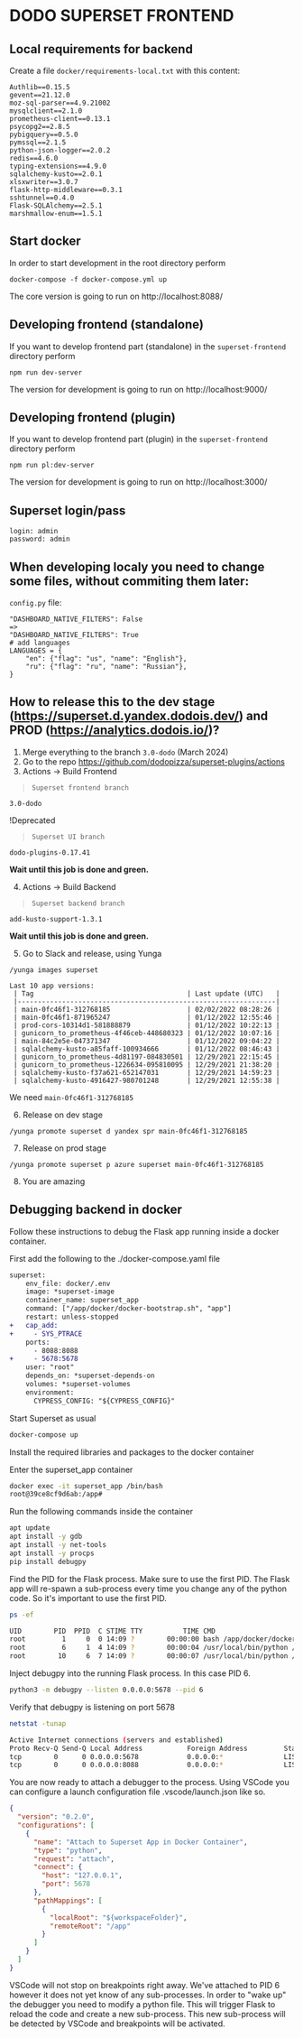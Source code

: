 # DODO SUPERSET FRONTEND

## Local requirements for backend

Create a file  `docker/requirements-local.txt` with this content:
```
Authlib==0.15.5
gevent==21.12.0
moz-sql-parser==4.9.21002
mysqlclient==2.1.0
prometheus-client==0.13.1
psycopg2==2.8.5
pybigquery==0.5.0
pymssql==2.1.5
python-json-logger==2.0.2
redis==4.6.0
typing-extensions==4.9.0
sqlalchemy-kusto==2.0.1
xlsxwriter==3.0.7
flask-http-middleware==0.3.1
sshtunnel==0.4.0
Flask-SQLAlchemy==2.5.1
marshmallow-enum==1.5.1

```
## Start docker
In order to start development in the root directory perform
```
docker-compose -f docker-compose.yml up
```

The core version is going to run on http://localhost:8088/

## Developing frontend (standalone)
If you want to develop frontend part (standalone) in the `superset-frontend` directory perform

```
npm run dev-server
```

The version for development is going to run on http://localhost:9000/

## Developing frontend (plugin)
If you want to develop frontend part (plugin) in the `superset-frontend` directory perform

```
npm run pl:dev-server
```
The version for development is going to run on http://localhost:3000/

## Superset login/pass

```
login: admin
password: admin

```

## When developing localy you need to change some files, without commiting them later:

`config.py` file:

```
"DASHBOARD_NATIVE_FILTERS": False
=>
"DASHBOARD_NATIVE_FILTERS": True
# add languages
LANGUAGES = {
    "en": {"flag": "us", "name": "English"},
    "ru": {"flag": "ru", "name": "Russian"},
}
```

## How to release this to the dev stage (https://superset.d.yandex.dodois.dev/) and PROD (https://analytics.dodois.io/)?

1. Merge everything to the branch `3.0-dodo` (March 2024)
2. Go to the repo https://github.com/dodopizza/superset-plugins/actions
3. Actions -> Build Frontend

> `Superset frontend branch`
```
3.0-dodo
```
!Deprecated
> `Superset UI branch`
```
dodo-plugins-0.17.41
```

**Wait until this job is done and green.**

4. Actions -> Build Backend
> `Superset backend branch`
```
add-kusto-support-1.3.1
```

**Wait until this job is done and green.**

5. Go to Slack and release, using Yunga

```
/yunga images superset
```

```
Last 10 app versions:
 | Tag                                      | Last update (UTC)   |
 |----------------------------------------------------------------|
 | main-0fc46f1-312768185                   | 02/02/2022 08:28:26 |
 | main-0fc46f1-871965247                   | 01/12/2022 12:55:46 |
 | prod-cors-10314d1-581888879              | 01/12/2022 10:22:13 |
 | gunicorn_to_prometheus-4f46ceb-448680323 | 01/12/2022 10:07:16 |
 | main-84c2e5e-047371347                   | 01/12/2022 09:04:22 |
 | sqlalchemy-kusto-a85faff-100934666       | 01/12/2022 08:46:43 |
 | gunicorn_to_prometheus-4d81197-084830501 | 12/29/2021 22:15:45 |
 | gunicorn_to_prometheus-1226634-095810095 | 12/29/2021 21:38:20 |
 | sqlalchemy-kusto-f37a621-652147031       | 12/29/2021 14:59:23 |
 | sqlalchemy-kusto-4916427-980701248       | 12/29/2021 12:55:38 |
```

We need `main-0fc46f1-312768185`

6. Release on dev stage

```
/yunga promote superset d yandex spr main-0fc46f1-312768185
```

7. Release on prod stage

```
/yunga promote superset p azure superset main-0fc46f1-312768185
```

8. You are amazing

## Debugging backend in docker

Follow these instructions to debug the Flask app running inside a docker container.

First add the following to the ./docker-compose.yaml file

```diff
superset:
    env_file: docker/.env
    image: *superset-image
    container_name: superset_app
    command: ["/app/docker/docker-bootstrap.sh", "app"]
    restart: unless-stopped
+   cap_add:
+     - SYS_PTRACE
    ports:
      - 8088:8088
+     - 5678:5678
    user: "root"
    depends_on: *superset-depends-on
    volumes: *superset-volumes
    environment:
      CYPRESS_CONFIG: "${CYPRESS_CONFIG}"
```

Start Superset as usual

```bash
docker-compose up
```

Install the required libraries and packages to the docker container

Enter the superset_app container

```bash
docker exec -it superset_app /bin/bash
root@39ce8cf9d6ab:/app#
```

Run the following commands inside the container

```bash
apt update
apt install -y gdb
apt install -y net-tools
apt install -y procps
pip install debugpy
```

Find the PID for the Flask process. Make sure to use the first PID. The Flask app will re-spawn a sub-process every time you change any of the python code. So it's important to use the first PID.

```bash
ps -ef

UID        PID  PPID  C STIME TTY          TIME CMD
root         1     0  0 14:09 ?        00:00:00 bash /app/docker/docker-bootstrap.sh app
root         6     1  4 14:09 ?        00:00:04 /usr/local/bin/python /usr/bin/flask run -p 8088 --with-threads --reload --debugger --host=0.0.0.0
root        10     6  7 14:09 ?        00:00:07 /usr/local/bin/python /usr/bin/flask run -p 8088 --with-threads --reload --debugger --host=0.0.0.0
```

Inject debugpy into the running Flask process. In this case PID 6.

```bash
python3 -m debugpy --listen 0.0.0.0:5678 --pid 6
```

Verify that debugpy is listening on port 5678

```bash
netstat -tunap

Active Internet connections (servers and established)
Proto Recv-Q Send-Q Local Address           Foreign Address         State       PID/Program name
tcp        0      0 0.0.0.0:5678            0.0.0.0:*               LISTEN      462/python
tcp        0      0 0.0.0.0:8088            0.0.0.0:*               LISTEN      6/python
```

You are now ready to attach a debugger to the process. Using VSCode you can configure a launch configuration file .vscode/launch.json like so.

```json
{
  "version": "0.2.0",
  "configurations": [
    {
      "name": "Attach to Superset App in Docker Container",
      "type": "python",
      "request": "attach",
      "connect": {
        "host": "127.0.0.1",
        "port": 5678
      },
      "pathMappings": [
        {
          "localRoot": "${workspaceFolder}",
          "remoteRoot": "/app"
        }
      ]
    }
  ]
}
```

VSCode will not stop on breakpoints right away. We've attached to PID 6 however it does not yet know of any sub-processes. In order to "wake up" the debugger you need to modify a python file. This will trigger Flask to reload the code and create a new sub-process. This new sub-process will be detected by VSCode and breakpoints will be activated.
